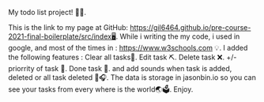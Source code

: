 My todo list project! 📜🥳.

This is the link to my page at GitHub: https://gil6464.github.io/pre-course-2021-final-boilerplate/src/index🖥️.
While i writing the my code, i used in google, and most of the times in : https://www.w3schools.com 💡.
I added the following  features : 
Clear all tasks📂.
Edit task ⛏️.
Delete task ❌.
+/- priorrity of task 🧮.
Done task 🎊.
and add sounds when task is added, deleted or all task deleted 🎷🎧.
The data is storage in jasonbin.io so you can see your tasks from every where is the world🌏🗳️.
Enjoy.